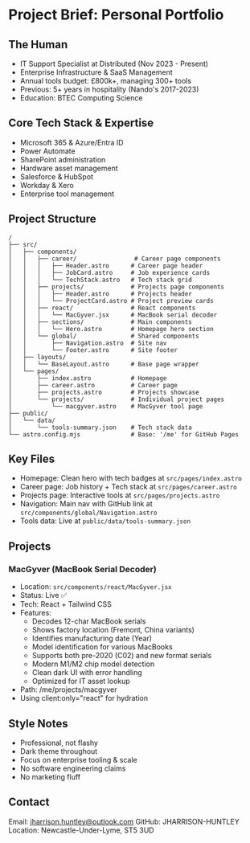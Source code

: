 # Project Brief: Personal Portfolio

## The Human
- IT Support Specialist at Distributed (Nov 2023 - Present)
- Enterprise Infrastructure & SaaS Management
- Annual tools budget: £800k+, managing 300+ tools
- Previous: 5+ years in hospitality (Nando's 2017-2023)
- Education: BTEC Computing Science

## Core Tech Stack & Expertise
- Microsoft 365 & Azure/Entra ID
- Power Automate
- SharePoint administration
- Hardware asset management
- Salesforce & HubSpot
- Workday & Xero
- Enterprise tool management

## Project Structure
```
/
├── src/
│   ├── components/
│   │   ├── career/                # Career page components
│   │   │   ├── Header.astro      # Career page header
│   │   │   ├── JobCard.astro     # Job experience cards
│   │   │   └── TechStack.astro   # Tech stack grid
│   │   ├── projects/             # Projects page components
│   │   │   ├── Header.astro      # Projects header
│   │   │   └── ProjectCard.astro # Project preview cards
│   │   ├── react/                # React components
│   │   │   └── MacGyver.jsx      # MacBook serial decoder
│   │   ├── sections/             # Main components
│   │   │   └── Hero.astro        # Homepage hero section
│   │   └── global/               # Shared components
│   │       ├── Navigation.astro  # Site nav
│   │       └── Footer.astro      # Site footer
│   ├── layouts/
│   │   └── BaseLayout.astro      # Base page wrapper
│   └── pages/
│       ├── index.astro           # Homepage
│       ├── career.astro          # Career page
│       ├── projects.astro        # Projects showcase
│       └── projects/             # Individual project pages
│           └── macgyver.astro    # MacGyver tool page
├── public/
│   └── data/
│       └── tools-summary.json    # Tech stack data
└── astro.config.mjs              # Base: '/me' for GitHub Pages
```

## Key Files
- Homepage: Clean hero with tech badges at `src/pages/index.astro`
- Career page: Job history + Tech stack at `src/pages/career.astro`
- Projects page: Interactive tools at `src/pages/projects.astro`
- Navigation: Main nav with GitHub link at `src/components/global/Navigation.astro`
- Tools data: Live at `public/data/tools-summary.json`

## Projects
### MacGyver (MacBook Serial Decoder)
- Location: `src/components/react/MacGyver.jsx`
- Status: Live ✅
- Tech: React + Tailwind CSS
- Features:
  - Decodes 12-char MacBook serials
  - Shows factory location (Fremont, China variants)
  - Identifies manufacturing date (Year)
  - Model identification for various MacBooks
  - Supports both pre-2020 (C02) and new format serials
  - Modern M1/M2 chip model detection
  - Clean dark UI with error handling
  - Optimized for IT asset lookup
- Path: /me/projects/macgyver
- Using client:only="react" for hydration

## Style Notes
- Professional, not flashy
- Dark theme throughout
- Focus on enterprise tooling & scale
- No software engineering claims
- No marketing fluff

## Contact
Email: jharrison.huntley@outlook.com
GitHub: JHARRISON-HUNTLEY
Location: Newcastle-Under-Lyme, ST5 3UD